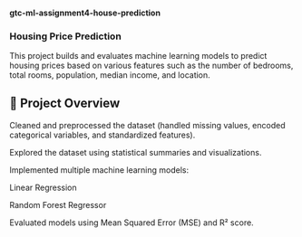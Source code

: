 #### gtc-ml-assignment4-house-prediction
### Housing Price Prediction

This project builds and evaluates machine learning models to predict housing prices based on various features such as the number of bedrooms, total rooms, population, median income, and location.

## 📌 Project Overview

Cleaned and preprocessed the dataset (handled missing values, encoded categorical variables, and standardized features).

Explored the dataset using statistical summaries and visualizations.

Implemented multiple machine learning models:

Linear Regression

Random Forest Regressor

Evaluated models using Mean Squared Error (MSE) and R² score.
